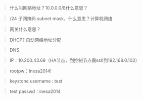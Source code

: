> 什么叫网络地址？10.0.0.0/8什么意思？

> /24 子网掩码 subnet mask，什么意思？计算机网络

> 网关什么意思？

> DHCP? 自动网络地址分配

> DNS

> IP：10.200.43.69（HA节点，到控制节点需ssh到192.168.0.103）

> rootpw：Inesa2014!

> keystone username : test

> test passwd：inesa2014
